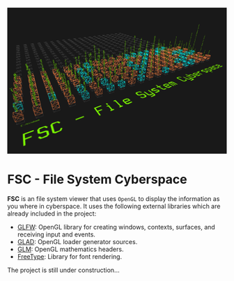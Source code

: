 ![alt text](https://raw.githubusercontent.com/nnoell/fsc/master/snapshots/fsc_alpha_0.png "Snapshot")

FSC - File System Cyberspace
============================

**FSC** is an file system viewer that uses `OpenGL` to display the information as you where in cyberspace. It uses the following external libraries which are already included in the project:

- [GLFW](https://www.glfw.org): OpenGL library for creating windows, contexts, surfaces, and receiving input and events.
- [GLAD](https://glad.dav1d.de): OpenGL loader generator sources.
- [GLM](https://glm.g-truc.net/0.9.8/index.html): OpenGL mathematics headers.
- [FreeType](https://www.freetype.org): Library for font rendering.

The project is still under construction...
